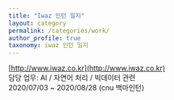 ```yaml
---
title: "Iwaz 인턴 일지"
layout: category
permalink: /categories/work/
author_profile: true
taxonomy: iwaz 인턴 일지
---
```

[http://www.iwaz.co.kr](http://www.iwaz.co.kr)  
담당 업무: AI / 자연어 처리 / 빅데이터 관련  
2020/07/03 ~ 2020/08/28 (cnu 백마인턴)   
